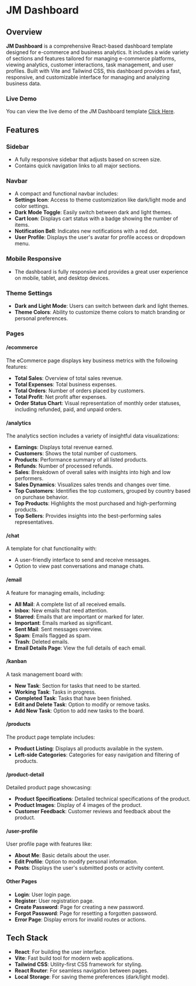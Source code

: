 # JM Dashboard

## Overview
**JM Dashboard** is a comprehensive React-based dashboard template designed for e-commerce and business analytics. It includes a wide variety of sections and features tailored for managing e-commerce platforms, viewing analytics, customer interactions, task management, and user profiles. Built with Vite and Tailwind CSS, this dashboard provides a fast, responsive, and customizable interface for managing and analyzing business data.

### Live Demo
You can view the live demo of the JM Dashboard template [Click Here](https://jmdashboard.vercel.app/).


## Features

### Sidebar
- A fully responsive sidebar that adjusts based on screen size.
- Contains quick navigation links to all major sections.

### Navbar
- A compact and functional navbar includes:
- **Settings Icon**: Access to theme customization like dark/light mode and color settings.
- **Dark Mode Toggle**: Easily switch between dark and light themes.
- **Cart Icon**: Displays cart status with a badge showing the number of items.
- **Notification Bell**: Indicates new notifications with a red dot.
- **User Profile**: Displays the user's avatar for profile access or dropdown menu.

### Mobile Responsive
- The dashboard is fully responsive and provides a great user experience on mobile, tablet, and desktop devices.

### Theme Settings
- **Dark and Light Mode**: Users can switch between dark and light themes.
- **Theme Colors**: Ability to customize theme colors to match branding or personal preferences.



### Pages

#### **/ecommerce**
The eCommerce page displays key business metrics with the following features:
- **Total Sales**: Overview of total sales revenue.
- **Total Expenses**: Total business expenses.
- **Total Orders**: Number of orders placed by customers.
- **Total Profit**: Net profit after expenses.
- **Order Status Chart**: Visual representation of monthly order statuses, including refunded, paid, and unpaid orders.

#### **/analytics**
The analytics section includes a variety of insightful data visualizations:
- **Earnings**: Displays total revenue earned.
- **Customers**: Shows the total number of customers.
- **Products**: Performance summary of all listed products.
- **Refunds**: Number of processed refunds.
- **Sales**: Breakdown of overall sales with insights into high and low performers.
- **Sales Dynamics**: Visualizes sales trends and changes over time.
- **Top Customers**: Identifies the top customers, grouped by country based on purchase behavior.
- **Top Products**: Highlights the most purchased and high-performing products.
- **Top Sellers**: Provides insights into the best-performing sales representatives.


#### **/chat**
A template for chat functionality with:
- A user-friendly interface to send and receive messages.
- Option to view past conversations and manage chats.

#### **/email**
A feature for managing emails, including:
- **All Mail**: A complete list of all received emails.
- **Inbox**: New emails that need attention.
- **Starred**: Emails that are important or marked for later.
- **Important**: Emails marked as significant.
- **Sent Mail**: Sent messages overview.
- **Spam**: Emails flagged as spam.
- **Trash**: Deleted emails.
- **Email Details Page**: View the full details of each email.

#### **/kanban**
A task management board with:
- **New Task**: Section for tasks that need to be started.
- **Working Task**: Tasks in progress.
- **Completed Task**: Tasks that have been finished.
- **Edit and Delete Task**: Option to modify or remove tasks.
- **Add New Task**: Option to add new tasks to the board.

#### **/products**
The product page template includes:
- **Product Listing**: Displays all products available in the system.
- **Left-side Categories**: Categories for easy navigation and filtering of products.

#### **/product-detail**
Detailed product page showcasing:
- **Product Specifications**: Detailed technical specifications of the product.
- **Product Images**: Display of 4 images of the product.
- **Customer Feedback**: Customer reviews and feedback about the product.

#### **/user-profile**
User profile page with features like:
- **About Me**: Basic details about the user.
- **Edit Profile**: Option to modify personal information.
- **Posts**: Displays the user's submitted posts or activity content.

#### **Other Pages**
- **Login**: User login page.
- **Register**: User registration page.
- **Create Password**: Page for creating a new password.
- **Forgot Password**: Page for resetting a forgotten password.
- **Error Page**: Display errors for invalid routes or actions.


## Tech Stack
- **React**: For building the user interface.
- **Vite**: Fast build tool for modern web applications.
- **Tailwind CSS**: Utility-first CSS framework for styling.
- **React Router**: For seamless navigation between pages.
- **Local Storage**: For saving theme preferences (dark/light mode).

